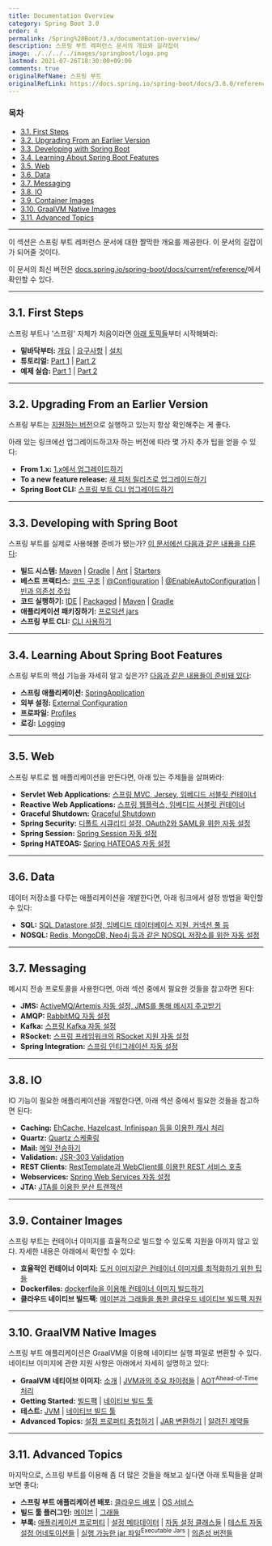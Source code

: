 ```yaml
---
title: Documentation Overview
category: Spring Boot 3.0
order: 4
permalink: /Spring%20Boot/3.x/documentation-overview/
description: 스프링 부트 레퍼런스 문서의 개요와 길라잡이
image: ./../../../images/springboot/logo.png
lastmod: 2021-07-26T18:30:00+09:00
comments: true
originalRefName: 스프링 부트
originalRefLink: https://docs.spring.io/spring-boot/docs/3.0.0/reference/htmlsingle/#documentation
---
```


### 목차

- [3.1. First Steps](#31-first-steps)
- [3.2. Upgrading From an Earlier Version](#32-upgrading-from-an-earlier-version)
- [3.3. Developing with Spring Boot](#33-developing-with-spring-boot)
- [3.4. Learning About Spring Boot Features](#34-learning-about-spring-boot-features)
- [3.5. Web](#35-moving-to-production)
- [3.6. Data](#36-data)
- [3.7. Messaging](#37-messaging)
- [3.8. IO](#38-io)
- [3.9. Container Images](#39-container-images)
- [3.10. GraalVM Native Images](#310-graalvm-native-images)
- [3.11. Advanced Topics](#311-advanced-topics)

---

이 섹션은 스프링 부트 레퍼런스 문서에 대한 짤막한 개요를 제공한다. 이 문서의 길잡이가 되어줄 것이다.

이 문서의 최신 버전은 [docs.spring.io/spring-boot/docs/current/reference/](https://docs.spring.io/spring-boot/docs/current/reference/)에서 확인할 수 있다.

---

## 3.1. First Steps

스프링 부트나 '스프링' 자체가 처음이라면 [아래 토픽들](https://docs.spring.io/spring-boot/docs/3.0.0/reference/htmlsingle/#getting-started)부터 시작해봐라:

- **밑바닥부터:** [개요](https://docs.spring.io/spring-boot/docs/3.0.0/reference/htmlsingle/#getting-started.introducing-spring-boot) \| [요구사항](https://docs.spring.io/spring-boot/docs/3.0.0/reference/htmlsingle/#getting-started.system-requirements) \| [설치](https://docs.spring.io/spring-boot/docs/3.0.0/reference/htmlsingle/#getting-started.installing)
- **튜토리얼:** [Part 1](https://docs.spring.io/spring-boot/docs/3.0.0/reference/htmlsingle/#getting-started.first-application) \| [Part 2](https://docs.spring.io/spring-boot/docs/3.0.0/reference/htmlsingle/#getting-started.first-application.code)
- **예제 실습:** [Part 1](https://docs.spring.io/spring-boot/docs/3.0.0/reference/htmlsingle/#getting-started.first-application.run) \| [Part 2](https://docs.spring.io/spring-boot/docs/3.0.0/reference/htmlsingle/#getting-started.first-application.executable-jar)

---

## 3.2. Upgrading From an Earlier Version

스프링 부트는 [지원하는 버전](https://github.com/spring-projects/spring-boot/wiki/Supported-Versions)으로 실행하고 있는지 항상 확인해주는 게 좋다.

아래 있는 링크에선 업그레이드하고자 하는 버전에 따라 몇 가지 추가 팁을 얻을 수 있다:

- **From 1.x:** [1.x에서 업그레이드하기](https://docs.spring.io/spring-boot/docs/3.0.0/reference/htmlsingle/#upgrading.from-1x)
- **To a new feature release:** [새 피처 릴리즈로 업그레이드하기](https://docs.spring.io/spring-boot/docs/3.0.0/reference/htmlsingle/#upgrading.to-feature)
- **Spring Boot CLI:** [스프링 부트 CLI 업그레이드하기](https://docs.spring.io/spring-boot/docs/3.0.0/reference/htmlsingle/#upgrading.cli)

---

## 3.3. Developing with Spring Boot

스프링 부트를 실제로 사용해볼 준비가 됐는가? [이 문서에선 다음과 같은 내용을 다룬다](https://docs.spring.io/spring-boot/docs/3.0.0/reference/htmlsingle/#using):

- **빌드 시스템:** [Maven](https://docs.spring.io/spring-boot/docs/3.0.0/reference/htmlsingle/#using.build-systems.maven) \| [Gradle](https://docs.spring.io/spring-boot/docs/3.0.0/reference/htmlsingle/#using.build-systems.gradle) \| [Ant](https://docs.spring.io/spring-boot/docs/3.0.0/reference/htmlsingle/#using.build-systems.ant) \| [Starters](https://docs.spring.io/spring-boot/docs/3.0.0/reference/htmlsingle/#using.build-systems.starters)
- **베스트 프랙티스:** [코드 구조](https://docs.spring.io/spring-boot/docs/3.0.0/reference/htmlsingle/#using.structuring-your-code) \| [@Configuration](https://docs.spring.io/spring-boot/docs/3.0.0/reference/htmlsingle/#using.configuration-classes) \| [@EnableAutoConfiguration](https://docs.spring.io/spring-boot/docs/3.0.0/reference/htmlsingle/#using.auto-configuration) \| [빈과 의존성 주입](https://docs.spring.io/spring-boot/docs/3.0.0/reference/htmlsingle/#using.spring-beans-and-dependency-injection)
- **코드 실행하기:** [IDE](https://docs.spring.io/spring-boot/docs/3.0.0/reference/htmlsingle/#using.running-your-application.from-an-ide) \| [Packaged](https://docs.spring.io/spring-boot/docs/3.0.0/reference/htmlsingle/#using.running-your-application.as-a-packaged-application) \| [Maven](https://docs.spring.io/spring-boot/docs/3.0.0/reference/htmlsingle/#using.running-your-application.with-the-maven-plugin) \| [Gradle](https://docs.spring.io/spring-boot/docs/3.0.0/reference/htmlsingle/#using.running-your-application.with-the-gradle-plugin)
- **애플리케이션 패키징하기:** [프로덕션 jars](https://docs.spring.io/spring-boot/docs/3.0.0/reference/htmlsingle/#using.packaging-for-production)
- **스프링 부트 CLI:** [CLI 사용하기](https://docs.spring.io/spring-boot/docs/3.0.0/reference/htmlsingle/#cli)

---

## 3.4. Learning About Spring Boot Features

스프링 부트의 핵심 기능을 자세히 알고 싶은가? [다음과 같은 내용들이 준비돼 있다](https://docs.spring.io/spring-boot/docs/3.0.0/reference/htmlsingle/#features):

- **스프링 애플리케이션:** [SpringApplication](https://docs.spring.io/spring-boot/docs/3.0.0/reference/htmlsingle/#features.spring-application)
- **외부 설정:** [External Configuration](https://docs.spring.io/spring-boot/docs/3.0.0/reference/htmlsingle/#features.external-config)
- **프로파일:** [Profiles](https://docs.spring.io/spring-boot/docs/3.0.0/reference/htmlsingle/#features.profiles)
- **로깅:** [Logging](https://docs.spring.io/spring-boot/docs/3.0.0/reference/htmlsingle/#features.logging)

---

## 3.5. Web

스프링 부트로 웹 애플리케이션을 만든다면, 아래 있는 주제들을 살펴봐라:

- **Servlet Web Applications:** [스프링 MVC, Jersey, 임베디드 서블릿 컨테이너](https://docs.spring.io/spring-boot/docs/3.0.0/reference/htmlsingle/#web.servlet)
- **Reactive Web Applications:** [스프링 웹플럭스, 임베디드 서블릿 컨테이너](https://docs.spring.io/spring-boot/docs/3.0.0/reference/htmlsingle/#web.reactive)
- **Graceful Shutdown:** [Graceful Shutdown](https://docs.spring.io/spring-boot/docs/3.0.0/reference/htmlsingle/#web.graceful-shutdown)
- **Spring Security:** [디폴트 시큐리티 설정, OAuth2와 SAML을 위한 자동 설정](https://docs.spring.io/spring-boot/docs/3.0.0/reference/htmlsingle/#web.security)
- **Spring Session:** [Spring Session 자동 설정](https://docs.spring.io/spring-boot/docs/3.0.0/reference/htmlsingle/#web.spring-session)
- **Spring HATEOAS:** [Spring HATEOAS 자동 설정](https://docs.spring.io/spring-boot/docs/3.0.0/reference/htmlsingle/#web.spring-hateoas)

---

## 3.6. Data

데이터 저장소를 다루는 애플리케이션을 개발한다면, 아래 링크에서 설정 방법을 확인할 수 있다:

- **SQL:** [SQL Datastore 설정, 임베디드 데이터베이스 지원, 커넥션 풀 등](https://docs.spring.io/spring-boot/docs/3.0.0/reference/htmlsingle/#data.sql)
- **NOSQL:** [Redis, MongoDB, Neo4j 등과 같은 NOSQL 저장소를 위한 자동 설정](https://docs.spring.io/spring-boot/docs/3.0.0/reference/htmlsingle/#data.nosql)

---

## 3.7. Messaging

메시지 전송 프로토콜을 사용한다면, 아래 섹션 중에서 필요한 것들을 참고하면 된다:

- **JMS:** [ActiveMQ/Artemis 자동 설정, JMS를 통해 메시지 주고받기](https://docs.spring.io/spring-boot/docs/3.0.0/reference/htmlsingle/#messaging.jms)
- **AMQP:** [RabbitMQ 자동 설정](https://docs.spring.io/spring-boot/docs/3.0.0/reference/htmlsingle/#messaging.amqp)
- **Kafka:** [스프링 Kafka 자동 설정](https://docs.spring.io/spring-boot/docs/3.0.0/reference/htmlsingle/#messaging.kafka)
- **RSocket:** [스프링 프레임워크의 RSocket 지원 자동 설정](https://docs.spring.io/spring-boot/docs/3.0.0/reference/htmlsingle/#messaging.rsocket)
- **Spring Integration:** [스프링 인티그레이션 자동 설정](https://docs.spring.io/spring-boot/docs/3.0.0/reference/htmlsingle/#messaging.spring-integration)

---

## 3.8. IO

IO 기능이 필요한 애플리케이션을 개발한다면, 아래 섹션 중에서 필요한 것들을 참고하면 된다:

- **Caching:** [EhCache, Hazelcast, Infinispan 등을 이용한 캐시 처리](https://docs.spring.io/spring-boot/docs/3.0.0/reference/htmlsingle/#io.caching)
- **Quartz:** [Quartz 스케줄링](https://docs.spring.io/spring-boot/docs/3.0.0/reference/htmlsingle/#io.quartz)
- **Mail:** [메일 전송하기](https://docs.spring.io/spring-boot/docs/3.0.0/reference/htmlsingle/#io.email)
- **Validation:** [JSR-303 Validation](https://docs.spring.io/spring-boot/docs/3.0.0/reference/htmlsingle/#io.validation)
- **REST Clients:** [RestTemplate과 WebClient를 이용한 REST 서비스 호출](https://docs.spring.io/spring-boot/docs/3.0.0/reference/htmlsingle/#io.rest-client)
- **Webservices:** [Spring Web Services 자동 설정](https://docs.spring.io/spring-boot/docs/3.0.0/reference/htmlsingle/#io.webservices)
- **JTA:** [JTA를 이용한 분산 트랜잭션](https://docs.spring.io/spring-boot/docs/3.0.0/reference/htmlsingle/#io.jta)

---

## 3.9. Container Images

스프링 부트는 컨테이너 이미지를 효율적으로 빌드할 수 있도록 지원을 아끼지 않고 있다. 자세한 내용은 아래에서 확인할 수 있다:

- **효율적인 컨테이너 이미지:** [도커 이미지같은 컨테이너 이미지를 최적화하기 위한 팁들](https://docs.spring.io/spring-boot/docs/3.0.0/reference/htmlsingle/#container-images.efficient-images)
- **Dockerfiles:** [dockerfile을 이용해 컨테이너 이미지 빌드하기](https://docs.spring.io/spring-boot/docs/3.0.0/reference/htmlsingle/#container-images.dockerfiles)
- **클라우드 네이티브 빌드팩:** [메이븐과 그래들을 통한 클라우드 네이티브 빌드팩 지원](https://docs.spring.io/spring-boot/docs/3.0.0/reference/htmlsingle/#container-images.buildpacks)

---

## 3.10. GraalVM Native Images

스프링 부트 애플리케이션은 GraalVM을 이용해 네이티브 실행 파일로 변환할 수 있다. 네이티브 이미지에 관한 지원 사항은 아래에서 자세히 설명하고 있다:

- **GraalVM 네티이브 이미지:** [소개](https://docs.spring.io/spring-boot/docs/3.0.0/reference/htmlsingle/#native-image.introducing-graalvm-native-images) \| [JVM과의 주요 차이점들](https://docs.spring.io/spring-boot/docs/3.0.0/reference/htmlsingle/#native-image.introducing-graalvm-native-images.key-differences-with-jvm-deployments) \| [AOT<sup>Ahead-of-Time</sup> 처리](https://docs.spring.io/spring-boot/docs/3.0.0/reference/htmlsingle/#native-image.introducing-graalvm-native-images.understanding-aot-processing)
- **Getting Started:** [빌드팩](https://docs.spring.io/spring-boot/docs/3.0.0/reference/htmlsingle/#native-image.developing-your-first-application.buildpacks) \| [네이티브 빌드 툴](https://docs.spring.io/spring-boot/docs/3.0.0/reference/htmlsingle/#native-image.developing-your-first-application.native-build-tools)
- **테스트:** [JVM](https://docs.spring.io/spring-boot/docs/3.0.0/reference/htmlsingle/#native-image.testing.with-the-jvm) \| [네이티브 빌드 툴](https://docs.spring.io/spring-boot/docs/3.0.0/reference/htmlsingle/#native-image.testing.with-native-build-tools)
- **Advanced Topics:** [설정 프로퍼티 중첩하기](https://docs.spring.io/spring-boot/docs/3.0.0/reference/htmlsingle/#native-image.advanced.nested-configuration-properties) \| [JAR 변환하기](https://docs.spring.io/spring-boot/docs/3.0.0/reference/htmlsingle/#native-image.advanced.converting-executable-jars) \| [알려진 제약들](https://docs.spring.io/spring-boot/docs/3.0.0/reference/htmlsingle/#native-image.advanced.known-limitations)

---

## 3.11. Advanced Topics

마지막으로, 스프링 부트를 이용해 좀 더 많은 것들을 해보고 싶다면 아래 토픽들을 살펴보면 좋다:

- **스프링 부트 애플리케이션 배포:** [클라우드 배포](https://docs.spring.io/spring-boot/docs/3.0.0/reference/htmlsingle/#deployment.cloud) \| [OS 서비스](https://docs.spring.io/spring-boot/docs/3.0.0/reference/htmlsingle/#deployment.installing.nix-services)
- **빌드 툴 플러그인:** [메이븐](https://docs.spring.io/spring-boot/docs/3.0.0/reference/htmlsingle/#build-tool-plugins.maven) \| [그래들](https://docs.spring.io/spring-boot/docs/3.0.0/reference/htmlsingle/#build-tool-plugins.gradle)
- **부록:** [애플리케이션 프로퍼티](https://docs.spring.io/spring-boot/docs/3.0.0/reference/htmlsingle/#appendix.application-properties) \| [설정 메타데이터](https://docs.spring.io/spring-boot/docs/3.0.0/reference/htmlsingle/#appendix.configuration-metadata) \| [자동 설정 클래스들](https://docs.spring.io/spring-boot/docs/3.0.0/reference/htmlsingle/#appendix.auto-configuration-classes) \| [테스트 자동 설정 어네토이션들](https://docs.spring.io/spring-boot/docs/3.0.0/reference/htmlsingle/#appendix.test-auto-configuration) \| [실행 가능한 jar 파일<sup>Executable Jars</sup>](https://docs.spring.io/spring-boot/docs/3.0.0/reference/htmlsingle/#appendix.executable-jar) \| [의존성 버전들](https://docs.spring.io/spring-boot/docs/3.0.0/reference/htmlsingle/#appendix.dependency-versions)
